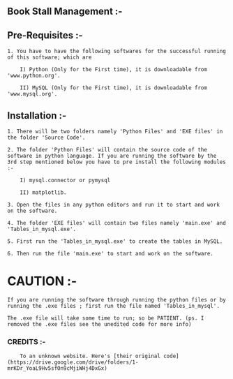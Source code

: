 Book Stall Management :-
-------------------------------------

Pre-Requisites :-
------------------------

	1. You have to have the following softwares for the successful running of this software; which are

		I) Python (Only for the First time), it is downloadable from 'www.python.org'.
	
		II) MySQL (Only for the First time), it is downloadable from 'www.mysql.org'.


Installation :-
-------------------
	1. There will be two folders namely 'Python Files' and 'EXE files' in the folder 'Source Code'.

	2. The folder 'Python Files' will contain the source code of the software in python language. If you are running the software by the 3rd step mentioned below you have to pre install the following modules :-
		
		I) mysql.connector or pymysql

		II) matplotlib.
	
	3. Open the files in any python editors and run it to start and work on the software.

	4. The folder 'EXE files' will contain two files namely 'main.exe' and 'Tables_in_mysql.exe'.

	5. First run the 'Tables_in_mysql.exe' to create the tables in MySQL.

	6. Then run the file 'main.exe' to start and work on the software.


CAUTION :-
========= 
	
	If you are running the software through running the python files or by running the .exe files ; first run the file named 'Tables_in_mysql'.
	   
	The .exe file will take some time to run; so be PATIENT. (ps. I removed the .exe files see the unedited code for more info)

### CREDITS :-
        To an unknown website. Here's [their original code](https://drive.google.com/drive/folders/1-mrKDr_YoaL9Hv5sfOn9cMjiWHj4DxGx)
